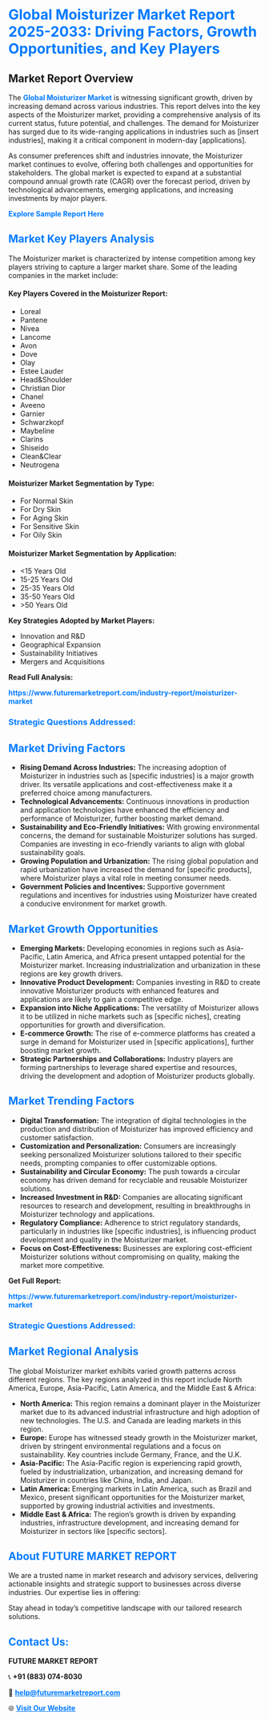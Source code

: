 <h1 style="color: #007BFF;">Global Moisturizer Market Report 2025-2033: Driving Factors, Growth Opportunities, and Key Players</h1>

<section id="overview">
<h2>Market Report Overview</h2>
<p>The <a href="https://www.futuremarketreport.com/industry-report/moisturizer-market" style="color: #007BFF; text-decoration: none;"><strong>Global Moisturizer Market</strong></a> is witnessing significant growth, driven by increasing demand across various industries. This report delves into the key aspects of the Moisturizer market, providing a comprehensive analysis of its current status, future potential, and challenges. The demand for Moisturizer has surged due to its wide-ranging applications in industries such as [insert industries], making it a critical component in modern-day [applications].</p>
<p>As consumer preferences shift and industries innovate, the Moisturizer market continues to evolve, offering both challenges and opportunities for stakeholders. The global market is expected to expand at a substantial compound annual growth rate (CAGR) over the forecast period, driven by technological advancements, emerging applications, and increasing investments by major players.</p>
</section>

<section id="overview">
<p><a href="https://www.futuremarketreport.com/request-sample/reportId=88476" style="color: #007BFF; text-decoration: none;"><strong>Explore Sample Report Here</strong></a></p>
</section>

<section id="key-players">
<h2 style="color: #007BFF;">Market Key Players Analysis</h2>
<p>The Moisturizer market is characterized by intense competition among key players striving to capture a larger market share. Some of the leading companies in the market include:</p>
<h4>Key Players Covered in the Moisturizer Report:</h4>
<ul><li>Loreal</li><li>Pantene</li><li>Nivea</li><li>Lancome</li><li>Avon</li><li>Dove</li><li>Olay</li><li>Estee Lauder</li><li>Head&amp;Shoulder</li><li>Christian Dior</li><li>Chanel</li><li>Aveeno</li><li>Garnier</li><li>Schwarzkopf</li><li>Maybeline</li><li>Clarins</li><li>Shiseido</li><li>Clean&amp;Clear</li><li>Neutrogena</li></ul>
<h4>Moisturizer Market Segmentation by Type:</h4>
<ul><li>For Normal Skin</li><li>For Dry Skin</li><li>For Aging Skin</li><li>For Sensitive Skin</li><li>For Oily Skin</li></ul>

<h4>Moisturizer Market Segmentation by Application:</h4>
<ul><li>&lt;15 Years Old</li><li>15-25 Years Old</li><li>25-35 Years Old</li><li>35-50 Years Old</li><li>&gt;50 Years Old</li></ul>
<p><strong>Key Strategies Adopted by Market Players:</strong></p>
<ul>
<li>Innovation and R&D</li>
<li>Geographical Expansion</li>
<li>Sustainability Initiatives</li>
<li>Mergers and Acquisitions</li>
</ul>
</section>

<section>
<p><strong>Read Full Analysis: </strong></p><a href="https://www.futuremarketreport.com/industry-report/moisturizer-market" style="color: #007BFF; text-decoration: none;"><strong>https://www.futuremarketreport.com/industry-report/moisturizer-market</strong></a>
<h3 style="color: #007BFF;">Strategic Questions Addressed:</h3>
</section>

<section id="driving-factors">
<h2 style="color: #007BFF;">Market Driving Factors</h2>
<ul>
<li><strong>Rising Demand Across Industries:</strong> The increasing adoption of Moisturizer in industries such as [specific industries] is a major growth driver. Its versatile applications and cost-effectiveness make it a preferred choice among manufacturers.</li>
<li><strong>Technological Advancements:</strong> Continuous innovations in production and application technologies have enhanced the efficiency and performance of Moisturizer, further boosting market demand.</li>
<li><strong>Sustainability and Eco-Friendly Initiatives:</strong> With growing environmental concerns, the demand for sustainable Moisturizer solutions has surged. Companies are investing in eco-friendly variants to align with global sustainability goals.</li>
<li><strong>Growing Population and Urbanization:</strong> The rising global population and rapid urbanization have increased the demand for [specific products], where Moisturizer plays a vital role in meeting consumer needs.</li>
<li><strong>Government Policies and Incentives:</strong> Supportive government regulations and incentives for industries using Moisturizer have created a conducive environment for market growth.</li>
</ul>
</section>

<section id="growth-opportunities">
<h2 style="color: #007BFF;">Market Growth Opportunities</h2>
<ul>
<li><strong>Emerging Markets:</strong> Developing economies in regions such as Asia-Pacific, Latin America, and Africa present untapped potential for the Moisturizer market. Increasing industrialization and urbanization in these regions are key growth drivers.</li>
<li><strong>Innovative Product Development:</strong> Companies investing in R&D to create innovative Moisturizer products with enhanced features and applications are likely to gain a competitive edge.</li>
<li><strong>Expansion into Niche Applications:</strong> The versatility of Moisturizer allows it to be utilized in niche markets such as [specific niches], creating opportunities for growth and diversification.</li>
<li><strong>E-commerce Growth:</strong> The rise of e-commerce platforms has created a surge in demand for Moisturizer used in [specific applications], further boosting market growth.</li>
<li><strong>Strategic Partnerships and Collaborations:</strong> Industry players are forming partnerships to leverage shared expertise and resources, driving the development and adoption of Moisturizer products globally.</li>
</ul>
</section>

<section id="trending-factors">
<h2 style="color: #007BFF;">Market Trending Factors</h2>
<ul>
<li><strong>Digital Transformation:</strong> The integration of digital technologies in the production and distribution of Moisturizer has improved efficiency and customer satisfaction.</li>
<li><strong>Customization and Personalization:</strong> Consumers are increasingly seeking personalized Moisturizer solutions tailored to their specific needs, prompting companies to offer customizable options.</li>
<li><strong>Sustainability and Circular Economy:</strong> The push towards a circular economy has driven demand for recyclable and reusable Moisturizer solutions.</li>
<li><strong>Increased Investment in R&D:</strong> Companies are allocating significant resources to research and development, resulting in breakthroughs in Moisturizer technology and applications.</li>
<li><strong>Regulatory Compliance:</strong> Adherence to strict regulatory standards, particularly in industries like [specific industries], is influencing product development and quality in the Moisturizer market.</li>
<li><strong>Focus on Cost-Effectiveness:</strong> Businesses are exploring cost-efficient Moisturizer solutions without compromising on quality, making the market more competitive.</li>
</ul>
</section>

<section>
<p><strong>Get Full Report: </strong></p><a href="https://www.futuremarketreport.com/industry-report/moisturizer-market" style="color: #007BFF; text-decoration: none;"><strong>https://www.futuremarketreport.com/industry-report/moisturizer-market</strong></a>
<h3 style="color: #007BFF;">Strategic Questions Addressed:</h3>
</section>


<section id="regional-analysis">
<h2 style="color: #007BFF;">Market Regional Analysis</h2>
<p>The global Moisturizer market exhibits varied growth patterns across different regions. The key regions analyzed in this report include North America, Europe, Asia-Pacific, Latin America, and the Middle East & Africa:</p>
<ul>
<li><strong>North America:</strong> This region remains a dominant player in the Moisturizer market due to its advanced industrial infrastructure and high adoption of new technologies. The U.S. and Canada are leading markets in this region.</li>
<li><strong>Europe:</strong> Europe has witnessed steady growth in the Moisturizer market, driven by stringent environmental regulations and a focus on sustainability. Key countries include Germany, France, and the U.K.</li>
<li><strong>Asia-Pacific:</strong> The Asia-Pacific region is experiencing rapid growth, fueled by industrialization, urbanization, and increasing demand for Moisturizer in countries like China, India, and Japan.</li>
<li><strong>Latin America:</strong> Emerging markets in Latin America, such as Brazil and Mexico, present significant opportunities for the Moisturizer market, supported by growing industrial activities and investments.</li>
<li><strong>Middle East & Africa:</strong> The region’s growth is driven by expanding industries, infrastructure development, and increasing demand for Moisturizer in sectors like [specific sectors].</li>
</ul>
</section>

<footer>
<h2 style="color: #007BFF;">About FUTURE MARKET REPORT</h2>
<p>We are a trusted name in market research and advisory services, delivering actionable insights and strategic support to businesses across diverse industries. Our expertise lies in offering:</p>

<p>Stay ahead in today’s competitive landscape with our tailored research solutions.</p>

<h2 style="color: #007BFF;">Contact Us:</h2>
<p><strong>FUTURE MARKET REPORT</strong></p>
<p>📞 <strong>+91 (883) 074-8030</strong></p>
<p>📧 <strong><a href="mailto:help@futuremarketreport.com" style="color: #007BFF;">help@futuremarketreport.com</a></strong></p>
<p>🌐 <strong><a href="https://www.futuremarketreport.com/" style="color: #007BFF;">Visit Our Website</a></strong></p>
</footer>